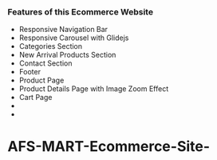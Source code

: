 

### Features of this Ecommerce Website

- Responsive Navigation Bar
- Responsive Carousel with Glidejs
- Categories Section
- New Arrival Products Section
- Contact Section
- Footer
- Product Page 
- Product Details Page with Image Zoom Effect
- Cart Page
- 
- 

# AFS-MART-Ecommerce-Site-

